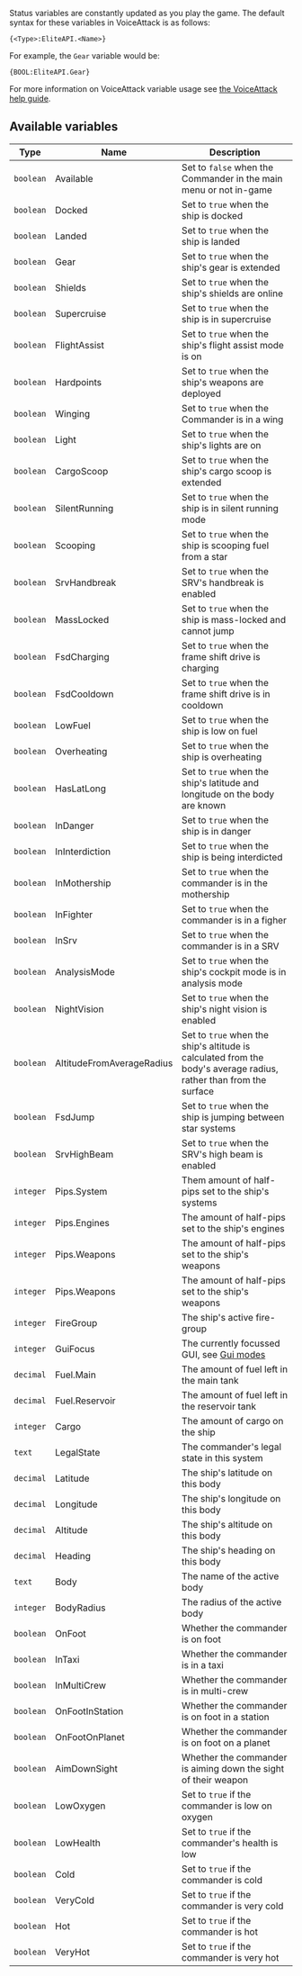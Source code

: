 Status variables are constantly updated as you play the game. The default syntax for these variables in VoiceAttack is as follows:

```
{<Type>:EliteAPI.<Name>}
```
For example, the `Gear` variable would be:
```
{BOOL:EliteAPI.Gear}
```


For more information on VoiceAttack variable usage see [the VoiceAttack help guide](https://voiceattack.com/VoiceAttackHelp.pdf).

## Available variables
|Type|Name|Description|
|---|---|---|
|`boolean`|Available|Set to `false` when the Commander in the main menu or not in-game|
|`boolean`|Docked|Set to `true` when the ship is docked|
|`boolean`|Landed|Set to `true` when the ship is landed|
|`boolean`|Gear|Set to `true` when the ship's gear is extended|
|`boolean`|Shields|Set to `true` when the ship's shields are online|
|`boolean`|Supercruise|Set to `true` when the ship is in supercruise|
|`boolean`|FlightAssist|Set to `true` when the ship's flight assist mode is on|
|`boolean`|Hardpoints|Set to `true` when the ship's weapons are deployed|
|`boolean`|Winging|Set to `true` when the Commander is in a wing|
|`boolean`|Light|Set to `true` when the ship's lights are on|
|`boolean`|CargoScoop|Set to `true` when the ship's cargo scoop is extended|
|`boolean`|SilentRunning|Set to `true` when the ship is in silent running mode|
|`boolean`|Scooping|Set to `true` when the ship is scooping fuel from a star|
|`boolean`|SrvHandbreak|Set to `true` when the SRV's handbreak is enabled|
|`boolean`|MassLocked|Set to `true` when the ship is mass-locked and cannot jump|
|`boolean`|FsdCharging|Set to `true` when the frame shift drive is charging|
|`boolean`|FsdCooldown|Set to `true` when the frame shift drive is in cooldown|
|`boolean`|LowFuel|Set to `true` when the ship is low on fuel|
|`boolean`|Overheating|Set to `true` when the ship is overheating|
|`boolean`|HasLatLong|Set to `true` when the ship's latitude and longitude on the body are known|
|`boolean`|InDanger|Set to `true` when the ship is in danger|
|`boolean`|InInterdiction|Set to `true` when the ship is being interdicted|
|`boolean`|InMothership|Set to `true` when the commander is in the mothership|
|`boolean`|InFighter|Set to `true` when the commander is in a figher|
|`boolean`|InSrv|Set to `true` when the commander is in a SRV|
|`boolean`|AnalysisMode|Set to `true` when the ship's cockpit mode is in analysis mode|
|`boolean`|NightVision|Set to `true` when the ship's night vision is enabled|
|`boolean`|AltitudeFromAverageRadius|Set to `true` when the ship's altitude is calculated from the body's average radius, rather than from the surface|
|`boolean`|FsdJump|Set to `true` when the ship is jumping between star systems|
|`boolean`|SrvHighBeam|Set to `true` when the SRV's high beam is enabled|
|`integer`|Pips.System|Them amount of half-pips set to the ship's systems|
|`integer`|Pips.Engines|The amount of half-pips set to the ship's engines|
|`integer`|Pips.Weapons|The amount of half-pips set to the ship's weapons|
|`integer`|Pips.Weapons|The amount of half-pips set to the ship's weapons|
|`integer`|FireGroup|The ship's active fire-group|
|`integer`|GuiFocus|The currently focussed GUI, see [Gui modes](gui-modes.md)|
|`decimal`|Fuel.Main|The amount of fuel left in the main tank|
|`decimal`|Fuel.Reservoir|The amount of fuel left in the reservoir tank|
|`integer`|Cargo|The amount of cargo on the ship|
|`text`|LegalState|The commander's legal state in this system|
|`decimal`|Latitude|The ship's latitude on this body|
|`decimal`|Longitude|The ship's longitude on this body|
|`decimal`|Altitude|The ship's altitude on this body|
|`decimal`|Heading|The ship's heading on this body|
|`text`|Body|The name of the active body|
|`integer`|BodyRadius|The radius of the active body|
|`boolean`|OnFoot|Whether the commander is on foot|
|`boolean`|InTaxi|Whether the commander is in a taxi|
|`boolean`|InMultiCrew|Whether the commander is in multi-crew|
|`boolean`|OnFootInStation|Whether the commander is on foot in a station|
|`boolean`|OnFootOnPlanet|Whether the commander is on foot on a planet|
|`boolean`|AimDownSight|Whether the commander is aiming down the sight of their weapon|
|`boolean`|LowOxygen|Set to `true` if the commander is low on oxygen|
|`boolean`|LowHealth|Set to `true` if the commander's health is low|
|`boolean`|Cold|Set to `true` if the commander is cold|
|`boolean`|VeryCold|Set to `true` if the commander is very cold|
|`boolean`|Hot|Set to `true` if the commander is hot|
|`boolean`|VeryHot|Set to `true` if the commander is very hot|
